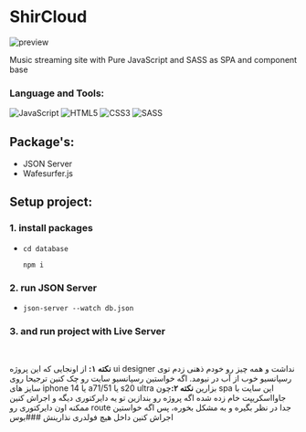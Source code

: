 # ShirCloud

![preview](https://s6.uupload.ir/files/shircloud_home_-_google_chrome_2024-01-01_16-11-39_1_d0wr.gif)

<p>Music streaming site with Pure JavaScript and SASS as SPA and component base</p>

### Language and Tools:

![JavaScript](https://img.shields.io/badge/javascript-%23323330.svg?style=for-the-badge&logo=javascript&logoColor=%23F7DF1E)
![HTML5](https://img.shields.io/badge/html5-%23E34F26.svg?style=for-the-badge&logo=html5&logoColor=white)
![CSS3](https://img.shields.io/badge/css3-%231572B6.svg?style=for-the-badge&logo=css3&logoColor=white)
![SASS](https://img.shields.io/badge/SASS-hotpink.svg?style=for-the-badge&logo=SASS&logoColor=white)

## Package's:
 - JSON Server
 - Wafesurfer.js

## Setup project:

### 1. install packages

-   ```
    cd database

    npm i
    ```

### 2. run JSON Server

-   ```
    json-server --watch db.json
    ```

### 3. and run project with Live Server
<br>

 <b>نکته ۱:</b> از اونجایی که این پروژه ui designer نداشت و همه چیز رو خودم ذهنی زدم توی رسپانسیو خوب از آب در نیومد.
 اگه خواستین رسپانسیو سایت رو چک کنین ترجیحا روی سایز های iphone 14 یا a71/51 یا s20 ultra بزارین
<b>نکته ۲:</b>چون spa این سایت با جاوااسکریپت خام زده شده اگه پروژه رو بندازین تو یه دایرکتوری دیگه و اجراش کنین ممکنه اون دایرکتوری رو route جدا در نظر بگیره و به مشکل بخوره، پس اگه خواستین اجراش کنین داخل هیچ فولدری نذارینش
###بوس
